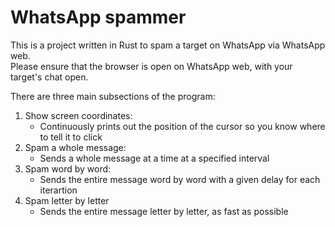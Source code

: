 WhatsApp spammer
================

This is a project written in Rust to spam a target on WhatsApp via WhatsApp web.  
Please ensure that the browser is open on WhatsApp web, with your target's chat open.  

There are three main subsections of the program:  

1. Show screen coordinates:  
    - Continuously prints out the position of the cursor so you know where to tell it to click  
2. Spam a whole message:  
    - Sends a whole message at a time at a specified interval  
3. Spam word by word:
    - Sends the entire message word by word with a given delay for each iterartion
4. Spam letter by letter  
    - Sends the entire message letter by letter, as fast as possible  
